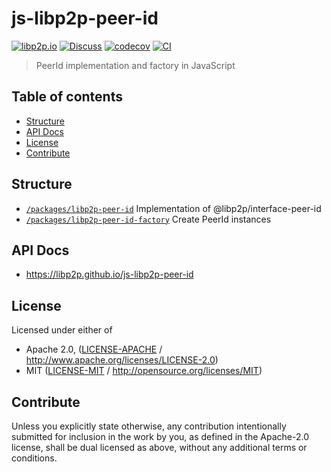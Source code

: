 # js-libp2p-peer-id <!-- omit in toc -->

[![libp2p.io](https://img.shields.io/badge/project-libp2p-yellow.svg?style=flat-square)](http://libp2p.io/)
[![Discuss](https://img.shields.io/discourse/https/discuss.libp2p.io/posts.svg?style=flat-square)](https://discuss.libp2p.io)
[![codecov](https://img.shields.io/codecov/c/github/libp2p/js-libp2p-peer-id.svg?style=flat-square)](https://codecov.io/gh/libp2p/js-libp2p-peer-id)
[![CI](https://img.shields.io/github/actions/workflow/status/libp2p/js-libp2p-peer-id/js-test-and-release.yml?branch=master\&style=flat-square)](https://github.com/libp2p/js-libp2p-peer-id/actions/workflows/js-test-and-release.yml?query=branch%3Amaster)

> PeerId implementation and factory in JavaScript

## Table of contents <!-- omit in toc -->

- [Structure](#structure)
- [API Docs](#api-docs)
- [License](#license)
- [Contribute](#contribute)

## Structure

- [`/packages/libp2p-peer-id`](./packages/libp2p-peer-id) Implementation of @libp2p/interface-peer-id
- [`/packages/libp2p-peer-id-factory`](./packages/libp2p-peer-id-factory) Create PeerId instances

## API Docs

- <https://libp2p.github.io/js-libp2p-peer-id>

## License

Licensed under either of

- Apache 2.0, ([LICENSE-APACHE](LICENSE-APACHE) / <http://www.apache.org/licenses/LICENSE-2.0>)
- MIT ([LICENSE-MIT](LICENSE-MIT) / <http://opensource.org/licenses/MIT>)

## Contribute

Unless you explicitly state otherwise, any contribution intentionally submitted for inclusion in the work by you, as defined in the Apache-2.0 license, shall be dual licensed as above, without any additional terms or conditions.

